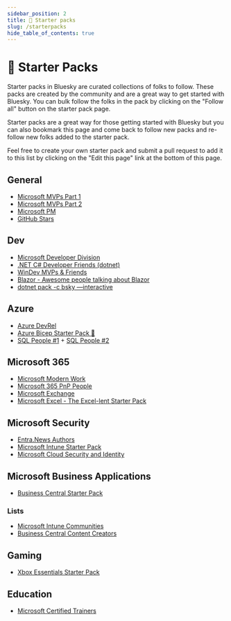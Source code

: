 ```yaml
---
sidebar_position: 2
title: 🚀 Starter packs
slug: /starterpacks
hide_table_of_contents: true
---
```


# 🚀 Starter Packs

Starter packs in Bluesky are curated collections of folks to follow. These packs are created by the community and are a great way to get started with Bluesky. You can bulk follow the folks in the pack by clicking on the "Follow all" button on the starter pack page.

Starter packs are a great way for those getting started with Bluesky but you can also bookmark this page and come back to follow new packs and re-follow new folks added to the starter pack.

Feel free to create your own starter pack and submit a pull request to add it to this list by clicking on the "Edit this page" link at the bottom of this page.

## General

* [Microsoft MVPs Part 1](https://bsky.app/starter-pack/tobiasfenster.io/3l7ed6ge7gs2r)
* [Microsoft MVPs Part 2](https://bsky.app/starter-pack-short/DbkhYJe)
* [Microsoft PM](https://bsky.app/starter-pack-short/RCvJNV5)
* [GitHub Stars](https://bsky.app/starter-pack-short/8GjVoVQ)

## Dev

* [Microsoft Developer Division](https://bsky.app/starter-pack-short/JuyrK9N)
* [.NET C# Developer Friends (dotnet)](https://bsky.app/starter-pack/chriswoodruff.bsky.social/3laqbohkbeh2d)
* [WinDev MVPs & Friends](https://bsky.app/starter-pack/tomzorz.me/3ladd3yx62k2z)
* [Blazor - Awesome people talking about Blazor](https://bsky.app/starter-pack/engstromjimmy.bsky.social/3laeduvq7b22u)
* [dotnet pack -c bsky —interactive](https://bsky.app/starter-pack-short/AQZrkaS)

## Azure

* [Azure DevRel](https://bsky.app/starter-pack-short/6VGtaiG)
* [Azure Bicep Starter Pack 💪](https://bsky.app/starter-pack/did:plc:r5lyfzjttxjngj3ifcxidgbf/3laoclx5ddm2q)
* [SQL People #1](https://bsky.app/starter-pack-short/PxShiuH) + [SQL People #2](https://bsky.app/starter-pack-short/FuwcAQA)

## Microsoft 365

* [Microsoft Modern Work](https://bsky.app/starter-pack-short/AJvRb9R)
* [Microsoft 365 PnP People](https://go.bsky.app/RFgrWn7)
* [Microsoft Exchange](https://bsky.app/starter-pack/did:plc:74bru4qbu5fs24pqj64whhsw/3la7wxdjs6o2s)
* [Microsoft Excel - The Excel-lent Starter Pack](https://bsky.app/starter-pack-short/Hu3CjBE)

## Microsoft Security

* [Entra.News Authors](https://bluesky.entra.news)
* [Microsoft Intune Starter Pack](https://bsky.app/starter-pack/jeroen.burgerhout.org/3l7ngjc3oss2t)
* [Microsoft Cloud Security and Identity](https://bsky.app/starter-pack/jeftek.com/3l6xljuyq2x2j)

## Microsoft Business Applications
* [Business Central Starter Pack](https://bsky.app/starter-pack/matthewperren.bsky.social/3kzmz664vxa2v)

### Lists

* [Microsoft Intune Communities](https://bsky.app/profile/did:plc:jsd42mucvn26b666i4g2yrjg/lists/3lao4jg2ueu2a)
* [Business Central Content Creators](https://bsky.app/profile/bc.jeremy.vyska.info/lists/3l6r7dcque323)

## Gaming

* [Xbox Essentials Starter Pack](https://bsky.app/starter-pack/deadlyheadley.bsky.social/3l7fctgd7gw2h)

## Education

* [Microsoft Certified Trainers](https://bsky.app/starter-pack/nickydewestelinck.be/3larh42jtch2g)
